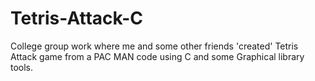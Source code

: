 # Tetris-Attack-C

College group work where me and some other friends 'created' Tetris Attack game from a PAC MAN code using C and some Graphical library tools.
